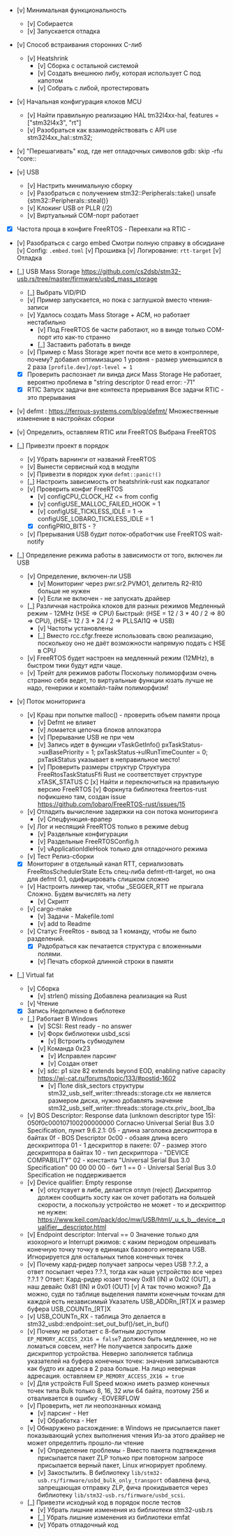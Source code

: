 * [v] Минимальная функциональность
    * [v] Собирается
    * [v] Запускается отладка
* [v] Способ встраивания сторонних C-либ
    * [v] Heatshrink
        * [v] Сборка с остальной системой
        * [v] Создать внешнюю либу, которая использует C под капотом
        * [v] Собрать с либой, протестировать
* [v] Начальная конфигурация клоков MCU
    * [v] Найти правильную реализацию HAL
        tm32l4xx-hal, features = ["stm32l4x3", "rt"]
    * [v] Разобраться как взаимодействовать с API
        use stm32l4xx_hal::stm32;

* [v] "Перешагивать" код, где нет отладочных символов
    gdb: skip -rfu ^core::

* [v] USB
    * [v] Настрить минимальную сборку
    * [v] Разобраться с получением stm32::Peripherals::take()
        unsafe {stm32::Peripherals::steal()}
    * [v] Клокинг USB от PLLR (/2)
    * [v] Виртуальный COM-порт работает

* [x] Частота проца в конфиге FreeRTOS
    \- Переехали на RTIC \-

* [v] Разобраться с cargo embed
    Смотри полную справку в обсидиане
    [v] Config: `.embed.toml`
    [v] Прошивка
    [v] Логирование: `rtt-target`
    [v] Отладка

* [_] USB Mass Storage
    https://github.com/cs2dsb/stm32-usb.rs/tree/master/firmware/usbd_mass_storage
    * [_] Выбрать VID/PID
    * [v] Пример запускается, но пока с заглушкой вместо чтения-записи
    * [v] Удалось создать Mass Storage + ACM, но работает нестабильно
        * [v] Под FreeRTOS бе части работают, но в винде только COM-порт ито как-то странно
        * [_] Заставить работать в винде
    * [v] Пример c Mass Storage жрет почти все мето в контроллере, почему?
        добавил оптимизацию 1 уровня - размер уменьшился в 2 раза `[profile.dev]/opt-level = 1`
    * [x] Проверить распознает ли винда диск Mass Storage
        Не работает, вероятно проблема в "string descriptor 0 read error: -71"
    * [x] RTIC Запуск задачи вне контекста прерывания
        Все задачи RTIC - это прерывания

* [v] defmt : https://ferrous-systems.com/blog/defmt/
    Множественные изменение в настройках сборки

* [v] Определить, оставляем RTIC или FreeRTOS 
    Выбрана FreeRTOS

* [_] Привезти проект в порядок
    * [v] Убрать варнинги от названий FreeRTOS
    * [v] Вынести сервисный код в модули
    * [v] Привезти в порядок хуки `defmt::panic!()`
    * [_] Настроить зависимость от heatshrink-rust как подкаталог
    * [v] Проверить конфиг FreeRTOS
        * [v] configCPU_CLOCK_HZ <= from config
        * [v] configUSE_MALLOC_FAILED_HOOK = 1
        * [v] configUSE_TICKLESS_IDLE = 1 -> configUSE_LOBARO_TICKLESS_IDLE = 1
        * [x] configPRIO_BITS - ?
    * [v] Прерывания USB будит поток-обработчик
            use FreeRTOS wait-notify

* [_] Определение режима работы в зависимости от того, включен ли USB
    * [v] Определение, включен-ли USB
        * [v] Мониторинг через pwr.sr2.PVMO1, делитель R2-R10 больше не нужен
        * [v] Если не включен - не запускать драйвер
    * [_] Различная настройка клоков для разных режимов
        Медленный режим - 12MHz (HSE => CPU) 
        Быстрый: (HSE = 12 / 3 * 40 / 2 => 80 => CPU), (HSE= 12 / 3 * 24 / 2 => PLLSAI1Q => USB)
        * [v] Частоты установлены
        * [_] Вместо rcc.cfgr.freeze использовать свою реализацию, посколькоу оно не даёт 
            возможности напрямую подать с HSE в CPU
    * [v] FreeRTOS будет настроен на медленный режим (12MHz), в быстром тики будут идти чаще.
    * [v] Трейт для режимов работы
        Поскольку полиморфизм очень странно себя ведет, то виртуальные функции юзать лучше не
        надо, генерики и компайл-тайм полиморфизм!

* [v] Поток мониторинга
    * [v] Краш при попытке malloc() - проверить объем памяти проца
        * [v] Defmt не влияет
        * [v] ломается цепочка блоков аллокатора
        * [v] Прерывание USB не при чем
        * [v] Запись идет в функции vTaskGetInfo() pxTaskStatus->uxBasePriority = 1; pxTaskStatus->ulRunTimeCounter = 0; pxTaskStatus указывает в неправильное место!
        * [v] Проверить размеры структур
            Структура FreeRtosTaskStatusFfi Rust не соответствует структуре xTASK_STATUS С
            [x] Найти и переключиться на правильную версию FreeRTOS
            [v] Форкнута библиотека freertos-rust  пофикшено там, создан issue https://github.com/lobaro/FreeRTOS-rust/issues/15 
    * [v] Отладить вычисление задержки на сон потока мониторинга
        * [v] Спецфункция-врапер
    * [v] Лог и неспящий FreeRTOS только в режиме debug
        * [v] Раздельные конфигурации
        * [v] Раздельные FreeRTOSConfig.h
        * [v] vApplicationIdleHook только для отладочного режима
    * [v] Тест Релиз-сборки
    * [x] Мониторинг в отдельный канал RTT, сериализовать FreeRtosSchedulerState
        Есть спец-либа defmt\-rtt\-target, но она для defmt 0.1, одифицировать слишком сложно
    * [v] Настроить линкер так, чтобы _SEGGER_RTT не прыгала
        Сложно. Будем вычислять на лету
        * [v] Скрипт
    * [v] cargo-make
        * [v] Задачи - Makefile.toml
        * [v] add to Readme
    * [v] Статус FreeRtos - вывод за 1 команду, чтобы не было разделений.
        * [x] Радобраться как печатается структура с вложенными полями.
        * [v] Печать сборкой длинной строки в памяти

* [_] Virtual fat
    * [v] Сборка
        * [v] strlen() missing
            Добавлена реализация на Rust
    * [v] Чтение
    * [x] Запись
        Недопилено в библотеке
    * [_] Работает В Windows
        * [v] SCSI: Rest ready - no answer
        * [v] Форк библиотеки usbd_scsi
            * [v] Встроить субмодулем
        * [v] Команда 0x23 
            * [v] Исправлен парсинг
            * [v] Создан ответ
        * [v] sdc: p1 size 82 extends beyond EOD, enabling native capacity
            https://wi-cat.ru/forums/topic/133/#postid-1602
            * [v] Поле disk_sectors структуры stm32_usb_self_writer::threads::storage.ctx не является размером диска, нужно добавлять значение stm32_usb_self_writer::threads::storage.ctx.priv_.boot_lba
    * [v] BOS Descriptor: Response data (unknown descriptor type 15): 050f0c000107100200000000
        Согласно Universal Serial Bus 3.0 Specification, пункт 9.6.2.1:
            05 - длина заголовка дескриптора в байтах
            0f - BOS Descriptor
            0c00 - обзаяя длина всего десккриптора
            01 - 1 дескриптор в пакете:
                07 - размер этого дескриптора в байтах
                10 - тип дескриптора - "DEVICE COMPABILITY"
                02 - константа "Universal Serial Bus 3.0 Specification"
                00 00 00 00 - бит 1 == 0 - Universal Serial Bus 3.0 Specification не поддерживается
    * [v] Device qualifier: Empty response
        * [v] отсутсвует в либе, делается отлуп (reject)
            Дискриптор должен сообщить хосту как он хочет работать на большей скорости, а поскользу устройство не может - то и дескриптор не нужен:
            https://www.keil.com/pack/doc/mw/USB/html/_u_s_b__device__qualifier__descriptor.html
    * [v] Endpoint descriptor: Interval == 0
        Значение только для изохорного и Interrupt ржимов: с каким периодом опрешивать конечную точку точку в единицах базового интервала USB. Игнорируется для остальных типов конечных точек
    * [v] Почему кард-ридер получает запросы через USB ?.?.2, а ответ посылает через ?.?.1, тогда 
            как наше устройство все через ?.?.1 ?
            Ответ: Кард-ридер юзает точку 0x81 (IN) и 0x02 (OUT), а наш девайс 0x81 (IN) и 0x01 (OUT)
            [v] А так точно можно?
                Да можно, судя по таблице выделения памяти конечным точкам для каждой есть независимый
                Указатель USB_ADDRn_\[RT\]X и размер буфера USB_COUNTn_\[RT\]X
    * [v] USB_COUNTn_RX - таблица
            Это делается в stm32_usbd::endpoint::set_out_buf()/set_in_buf()
    * [v] Почему не работает с 8-битным доступом `EP_MEMORY_ACCESS_2X16 = false`? должно быть
            медленнее, но не ломаться совсем, нет? Не получается запросить даже дискриптор устройства.
            Неверно заполняется таблица указателей на буфера конечных точек: значения записываются как
            будто их адреса в 2 раза больше. На лицо неверная адресация. оставляем `EP_MEMORY_ACCESS_2X16 = true`
    * [v] Для устройств Full Speed можно иметь размер конечных точек типа Bulk только 8, 16, 32 или 64
            байта, поэтому 256 и отваливается в ошибку -EOVERFLOW
    * [v] Проверить, нет ли неопознанных команд
        * [v] парсинг - Нет
        * [v] Обработка - Нет
    * [v] Обнаружено расхождение: в Windows не присылается пакет показывающий успех выполнения чтения
            Из-за этого драйвер не может определтить прошло-ли чтение
        * [v] Определение проблемы - Вместо пакета подтвеждения присылается пакет ZLP 
                только при повторном запросе присылается верный пакет, Linux игнорирует проблему.
        * [v] Закостылить.
            В библиотеку `lib/stm32-usb.rs/firmware/usbd_bulk_only_transport` обавлена фича, запрещающая
            отправку ZLP, фича прокидывается через библиотеку `lib/stm32-usb.rs/firmware/usbd_scsi`.
    * [_] Привезти исходный код в порядок после тестов
        * [v] Убрать лишние изменения из библиотеки stm32-usb.rs
        * [_] Убрать лишние изменения из библиотеки emfat
        * [v] Убрать отладочный код